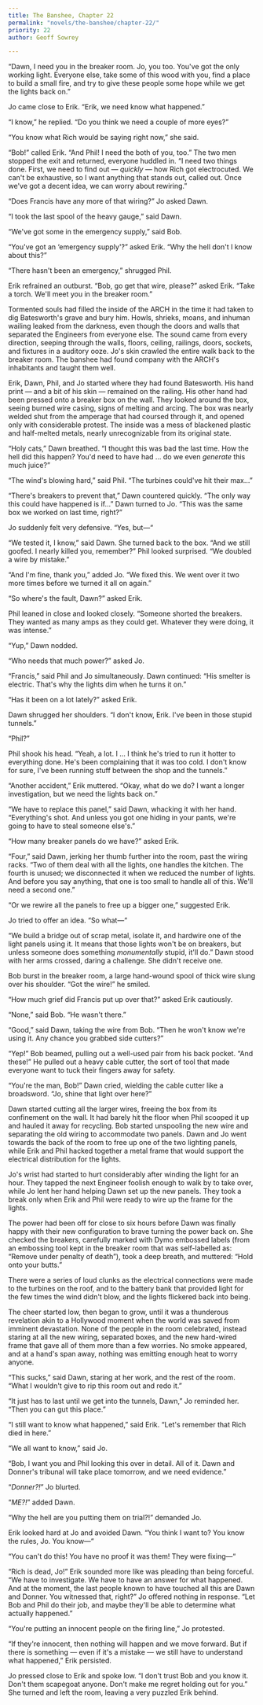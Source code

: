 ```yaml
---
title: The Banshee, Chapter 22
permalink: "novels/the-banshee/chapter-22/"
priority: 22
author: Geoff Sowrey

---
```


“Dawn, I need you in the breaker room. Jo, you too. You've got the only working light. Everyone else, take some of this wood with you, find a place to build a small fire, and try to give these people some hope while we get the lights back on.” 

Jo came close to Erik. “Erik, we need know what happened.” 

“I know,” he replied. “Do you think we need a couple of more eyes?”

“You know what Rich would be saying right now,” she said. 

“Bob!” called Erik. “And Phil! I need the both of you, too.” The two men stopped the exit and returned, everyone huddled in. “I need two things done. First, we need to find out — *quickly* — how Rich got electrocuted. We can't be exhaustive, so I want anything that stands out, called out. Once we've got a decent idea, we can worry about rewiring.” 

“Does Francis have any more of that wiring?” Jo asked Dawn.

“I took the last spool of the heavy gauge,” said Dawn. 

“We've got some in the emergency supply,” said Bob. 

“You've got an ‘emergency supply'?” asked Erik. “Why the hell don't I know about this?” 

“There hasn't been an emergency,” shrugged Phil. 

Erik refrained an outburst. “Bob, go get that wire, please?” asked Erik. “Take a torch. We'll meet you in the breaker room.” 

Tormented souls had filled the inside of the ARCH in the time it had taken to dig Batesworth's grave and bury him. Howls, shrieks, moans, and inhuman wailing leaked from the darkness, even though the doors and walls that separated the Engineers from everyone else. The sound came from every direction, seeping through the walls, floors, ceiling, railings, doors, sockets, and fixtures in a auditory ooze. Jo's skin crawled the entire walk back to the breaker room. The banshee had found company with the ARCH's inhabitants and taught them well.

Erik, Dawn, Phil, and Jo started where they had found Batesworth. His hand print — and a bit of his skin — remained on the railing. His other hand had been pressed onto a breaker box on the wall. They looked around the box, seeing burned wire casing, signs of melting and arcing. The box was nearly welded shut from the amperage that had coursed through it, and opened only with considerable protest. The inside was a mess of blackened plastic and half-melted metals, nearly unrecognizable from its original state. 

“Holy cats,” Dawn breathed. “I thought this was bad the last time. How the hell did this happen? You'd need to have had … do we even *generate* this much juice?” 

“The wind's blowing hard,” said Phil. “The turbines could've hit their max…”

“There's breakers to prevent that,” Dawn countered quickly. “The only way this could have happened is if…” Dawn turned to Jo. “This was the same box we worked on last time, right?” 

Jo suddenly felt very defensive. “Yes, but—“

“We tested it, I know,” said Dawn. She turned back to the box. “And we still goofed. I nearly killed you, remember?” Phil looked surprised. “We doubled a wire by mistake.” 

“And I'm fine, thank you,” added Jo. “We fixed this. We went over it two more times before we turned it all on again.”  

“So where's the fault, Dawn?” asked Erik. 

Phil leaned in close and looked closely. “Someone shorted the breakers. They wanted as many amps as they could get. Whatever they were doing, it was intense.” 

“Yup,” Dawn nodded. 

“Who needs that much power?” asked Jo. 

“Francis,” said Phil and Jo simultaneously. Dawn continued: “His smelter is electric. That's why the lights dim when he turns it on.”

“Has it been on a lot lately?” asked Erik. 

Dawn shrugged her shoulders. “I don't know, Erik. I've been in those stupid tunnels.” 

“Phil?” 

Phil shook his head. “Yeah, a lot. I … I think he's tried to run it hotter to everything done. He's been complaining that it was too cold. I don't know for sure, I've been running stuff between the shop and the tunnels.” 

“Another accident,” Erik muttered. “Okay, what do we do? I want a longer investigation, but we need the lights back on.” 

“We have to replace this panel,” said Dawn, whacking it with her hand. “Everything's shot. And unless you got one hiding in your pants, we're going to have to steal someone else's.” 

“How many breaker panels do we have?” asked Erik. 

“Four,” said Dawn, jerking her thumb further into the room, past the wiring racks. “Two of them deal with all the lights, one handles the kitchen. The fourth is unused; we disconnected it when we reduced the number of lights. And before you say anything, that one is too small to handle all of this. We'll need a second one.”

“Or we rewire all the panels to free up a bigger one,” suggested Erik. 

Jo tried to offer an idea. “So what—“

“We build a bridge out of scrap metal, isolate it, and hardwire one of the light panels using it. It means that those lights won't be on breakers, but unless someone does something *monumentally* stupid, it'll do.” Dawn stood with her arms crossed, daring a challenge. She didn't receive one. 

Bob burst in the breaker room, a large hand-wound spool of thick wire slung over his shoulder. “Got the wire!” he smiled. 

“How much grief did Francis put up over that?” asked Erik cautiously. 

“None,” said Bob. “He wasn't there.” 

“Good,” said Dawn, taking the wire from Bob. “Then he won't know we're using it. Any chance you grabbed side cutters?” 

“Yep!” Bob beamed, pulling out a well-used pair from his back pocket. “And these!” He pulled out a heavy cable cutter, the sort of tool that made everyone want to tuck their fingers away for safety. 

“You're the man, Bob!” Dawn cried, wielding the cable cutter like a broadsword. “Jo, shine that light over here?” 

Dawn started cutting all the larger wires, freeing the box from its confinement on the wall. It had barely hit the floor when Phil scooped it up and hauled it away for recycling. Bob started unspooling the new wire and separating the old wiring to accommodate two panels. Dawn and Jo went towards the back of the room to free up one of the two lighting panels, while Erik and Phil hacked together a metal frame that would support the electrical distribution for the lights. 

Jo's wrist had started to hurt considerably after winding the light for an hour. They tapped the next Engineer foolish enough to walk by to take over, while Jo lent her hand helping Dawn set up the new panels. They took a break only when Erik and Phil were ready to wire up the frame for the lights. 

The power had been off for close to six hours before Dawn was finally happy with their new configuration to brave turning the power back on. She checked the breakers, carefully marked with Dymo embossed labels (from an embossing tool kept in the breaker room that was self-labelled as: “Remove under penalty of death”), took a deep breath, and muttered: “Hold onto your butts.” 

There were a series of loud clunks as the electrical connections were made to the turbines on the roof, and to the battery bank that provided light for the few times the wind didn't blow, and the lights flickered back into being. 

The cheer started low, then began to grow, until it was a thunderous revelation akin to a Hollywood moment when the world was saved from imminent devastation. None of the people in the room celebrated, instead staring at all the new wiring, separated boxes, and the new hard-wired frame that gave all of them more than a few worries. No smoke appeared, and at a hand's span away, nothing was emitting enough heat to worry anyone. 

“This sucks,” said Dawn, staring at her work, and the rest of the room. “What I wouldn't give to rip this room out and redo it.” 

“It just has to last until we get into the tunnels, Dawn,” Jo reminded her. “Then you can gut this place.” 

“I still want to know what happened,” said Erik. “Let's remember that Rich died in here.” 

“We all want to know,” said Jo. 

“Bob, I want you and Phil looking this over in detail. All of it. Dawn and Donner's tribunal will take place tomorrow, and we need evidence.” 

“*Donner?!*” Jo blurted. 

“*ME?!*” added Dawn.

“Why the hell are you putting them on trial?!” demanded Jo.

Erik looked hard at Jo and avoided Dawn. “You think I want to? You know the rules, Jo. You know—“ 

“You can't do this! You have no proof it was them! They were fixing—“ 

“Rich is dead, Jo!” Erik sounded more like was pleading than being forceful. “We have to investigate. We have to have an answer for what happened. And at the moment, the last people known to have touched all this are Dawn and Donner. You witnessed that, right?” Jo offered nothing in response. “Let Bob and Phil do their job, and maybe they'll be able to determine what actually happened.” 

“You're putting an innocent people on the firing line,” Jo protested. 

“If they're innocent, then nothing will happen and we move forward. But if there is something — even if it's a mistake — we still have to understand what happened,” Erik persisted. 

Jo pressed close to Erik and spoke low. “I don't trust Bob and you know it. Don't them scapegoat anyone. Don't make me regret holding out for you.” She turned and left the room, leaving a very puzzled Erik behind. 